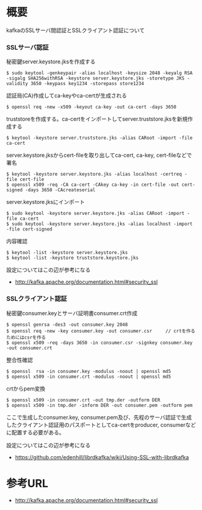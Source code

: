 # 概要
kafkaのSSLサーバ間認証とSSLクライアント認証について

### SSLサーバ認証 
秘密鍵server.keystore.jksを作成する
```
$ sudo keytool -genkeypair -alias localhost -keysize 2048 -keyalg RSA -sigalg SHA256withRSA -keystore server.keystore.jks -storetype JKS -validity 3650 -keypass key1234 -storepass store1234
```

認証局(CA)作成してca-keyやca-certが生成される
```
$ openssl req -new -x509 -keyout ca-key -out ca-cert -days 3650
```

truststoreを作成する。ca-certをインポートしてserver.truststore.jksを新規作成する
```
$ keytool -keystore server.truststore.jks -alias CARoot -import -file ca-cert
```

server.keystore.jksからcert-fileを取り出してca-cert, ca-key, cert-fileなどで署名
```
$ keytool -keystore server.keystore.jks -alias localhost -certreq -file cert-file
$ openssl x509 -req -CA ca-cert -CAkey ca-key -in cert-file -out cert-signed -days 3650 -CAcreateserial
```

server.keystore.jksにインポート
```
$ sudo keytool -keystore server.keystore.jks -alias CARoot -import -file ca-cert
$ sudo keytool -keystore server.keystore.jks -alias localhost -import -file cert-signed
```

内容確認
```
$ keytool -list -keystore server.keystore.jks
$ keytool -list -keystore truststore.keystore.jks
```

設定についてはこの辺が参考になる
- http://kafka.apache.org/documentation.html#security_ssl

### SSLクライアント認証
秘密鍵consumer.keyとサーバ証明書consumer.crt作成
```
$ openssl genrsa -des3 -out consumer.key 2048
$ openssl req -new -key consumer.key -out consumer.csr     // crtを作るためにはcsrを作る
$ openssl x509 -req -days 3650 -in consumer.csr -signkey consumer.key -out consumer.crt
```

整合性確認
```
$ openssl  rsa -in consumer.key -modulus -noout | openssl md5
$ openssl x509 -in consumer.crt -modulus -noout | openssl md5
```

crtからpem変換
```
$ openssl x509 -in consumer.crt -out tmp.der -outform DER
$ openssl x509 -in tmp.der -inform DER -out consumer.pem -outform pem
```

ここで生成したconsumer.key, consumer.pem及び、先程のサーバ認証で生成したクライアント認証用のパスポートとしてca-certをproducer, consumerなどに配置する必要がある。

設定についてはこの辺が参考になる
- https://github.com/edenhill/librdkafka/wiki/Using-SSL-with-librdkafka

# 参考URL
- http://kafka.apache.org/documentation.html#security_ssl
